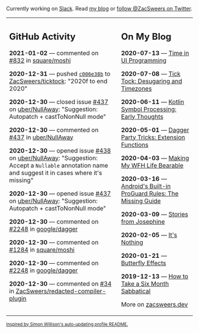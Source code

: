 Currently working on [Slack](https://slack.com/). Read [my blog](https://zacsweers.dev/) or [follow @ZacSweers on Twitter](https://twitter.com/ZacSweers).

<table><tr><td valign="top" width="60%">

## GitHub Activity
<!-- githubActivity starts -->
**2021-01-02** — commented on [#832](https://github.com/square/moshi/issues/832#issuecomment-753513887) in [square/moshi](https://api.github.com/repos/square/moshi)

**2020-12-31** — pushed [`c006e38b`](https://github.com/ZacSweers/ticktock/commit/c006e38b35a28564641c735131f073657b8bce0b) to [ZacSweers/ticktock](https://api.github.com/repos/ZacSweers/ticktock): "2020f to end 2020"

**2020-12-30** — closed issue [#437](https://api.github.com/repos/uber/NullAway/issues/437) on [uber/NullAway](https://api.github.com/repos/uber/NullAway): "Suggestion: Autopatch + castToNonNull mode"

**2020-12-30** — commented on [#437](https://github.com/uber/NullAway/issues/437#issuecomment-752801946) in [uber/NullAway](https://api.github.com/repos/uber/NullAway)

**2020-12-30** — opened issue [#438](https://api.github.com/repos/uber/NullAway/issues/438) on [uber/NullAway](https://api.github.com/repos/uber/NullAway): "Suggestion: Accept a `Nullable` annotation name and suggest it in cases where it's missing"

**2020-12-30** — opened issue [#437](https://api.github.com/repos/uber/NullAway/issues/437) on [uber/NullAway](https://api.github.com/repos/uber/NullAway): "Suggestion: Autopatch + castToNonNull mode"

**2020-12-30** — commented on [#2248](https://github.com/google/dagger/issues/2248#issuecomment-752781153) in [google/dagger](https://api.github.com/repos/google/dagger)

**2020-12-30** — commented on [#1284](https://github.com/square/moshi/issues/1284#issuecomment-752764404) in [square/moshi](https://api.github.com/repos/square/moshi)

**2020-12-30** — commented on [#2248](https://github.com/google/dagger/issues/2248#issuecomment-752757656) in [google/dagger](https://api.github.com/repos/google/dagger)

**2020-12-30** — commented on [#34](https://github.com/ZacSweers/redacted-compiler-plugin/issues/34#issuecomment-752753078) in [ZacSweers/redacted-compiler-plugin](https://api.github.com/repos/ZacSweers/redacted-compiler-plugin)
<!-- githubActivity ends -->
</td><td valign="top" width="40%">

## On My Blog
<!-- blog starts -->
**2020-07-13** — [Time in UI Programming](https://www.zacsweers.dev/time-in-ui/)

**2020-07-08** — [Tick Tock: Desugaring and Timezones](https://www.zacsweers.dev/ticktock-desugaring-timezones/)

**2020-06-11** — [Kotlin Symbol Processing: Early Thoughts](https://www.zacsweers.dev/kotlin-symbol-processor-early-thoughts/)

**2020-05-01** — [Dagger Party Tricks: Extension Functions](https://www.zacsweers.dev/dagger-party-tricks-extension-functions/)

**2020-04-03** — [Making My WFH Life Bearable](https://www.zacsweers.dev/making-wfh-life-bearable/)

**2020-03-16** — [Android's Built-in ProGuard Rules: The Missing Guide](https://www.zacsweers.dev/android-proguard-rules/)

**2020-03-09** — [Stories from Josephine](https://www.zacsweers.dev/stories-from-josephine/)

**2020-02-05** — [It's Nothing](https://www.zacsweers.dev/its-nothing/)

**2020-01-21** — [Butterfly Effects](https://www.zacsweers.dev/butterfly-effects/)

**2019-12-13** — [How to Take a Six Month Sabbatical](https://www.zacsweers.dev/how-to-take-a-six-month-sabbatical/)
<!-- blog ends -->
More on [zacsweers.dev](https://zacsweers.dev/)
</td></tr></table>

<sub><a href="https://simonwillison.net/2020/Jul/10/self-updating-profile-readme/">Inspired by Simon Willison's auto-updating profile README.</a></sub>